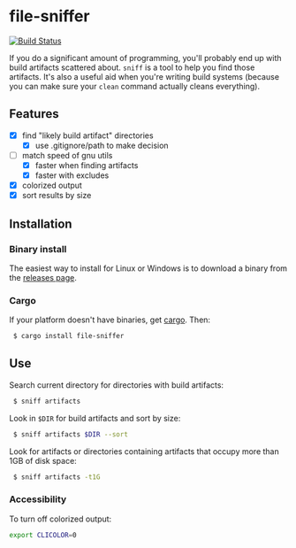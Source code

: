 # file-sniffer

[![Build Status](https://travis-ci.org/vmchale/file-sniffer.svg?branch=master)](https://travis-ci.org/vmchale/file-sniffer)

If you do a significant amount of programming, you'll probably end up with
build artifacts scattered about. `sniff` is a tool to help you find those
artifacts. It's also a useful aid when you're writing build systems 
(because you can make sure your `clean` command actually cleans everything).

## Features

  - [x] find "likely build artifact" directories
    - [x] use .gitignore/path to make decision
  - [ ] match speed of gnu utils
    - [x] faster when finding artifacts
    - [x] faster with excludes
  - [x] colorized output
  - [x] sort results by size 

## Installation

### Binary install

The easiest way to install for Linux or Windows is to download a binary from the [releases
page](https://github.com/vmchale/file-sniffer/releases).

### Cargo

If your platform doesn't have binaries, get [cargo](https://rustup.rs/). Then:

```bash
 $ cargo install file-sniffer
```

## Use

Search current directory for directories with build artifacts:

```bash
 $ sniff artifacts
```

Look in `$DIR` for build artifacts and sort by size:

```bash
 $ sniff artifacts $DIR --sort
```

Look for artifacts or directories containing artifacts that occupy more than 1GB of disk space:


```bash
 $ sniff artifacts -t1G
```

### Accessibility

To turn off colorized output:

```bash
export CLICOLOR=0
```
